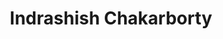 ---
layout: 
title: Indrashish Chakarborty
description2: "Indrasish Chakraborty is a PhD student at the Department of Electrical Communication Engineering, IISc Bangalore where he is working under the guidance of Prof. Neelesh B Mehta. His research interests broadly lie in wireless communications. Previously, he has worked as a Digital Design Engineer at Analog Devices Inc., Bangalore. He worked on FPGA implementation of communication channels and various analog models. Prior to that, he completed his M.Tech from the EEE Department, IIT Guwahati where he was supervised by Prof. Salil Kashyap and worked on resource allocation and antenna selection in an IRS-aided OTFS system. He obtained his B.Tech degree in Electronics and Telecommunication Engineering from IIEST, Shibpur."
img: /assets/images/people/phd/indrashishChak.png
importance: 1
category: Ph.D. Fellows/Scholars 
advisor: Prof. Neelesh B Mehta
department: ECE
redirect: 
Research_Interests:
email: indrasishc@iisc.ac.in
linkedin: https://www.linkedin.com/in/i-chakraborty
years: [2024]
---